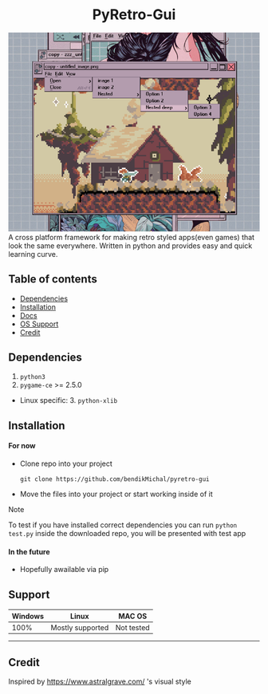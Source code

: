 <div align="center">
  <h1>PyRetro-Gui</h1>
  <img src="example2.png" />
</div>
A cross platform framework for making retro styled apps(even games) that look the same everywhere.
Written in python and provides easy and quick learning curve.

## Table of contents
- [Dependencies](#Dependencies)
- [Installation](#Installation)
- [Docs](docs/docs.md)
- [OS Support](#Support)
- [Credit](#Credit)

## Dependencies
1. `python3`
2. `pygame-ce` >= 2.5.0
- Linux specific:
  3. `python-xlib`

## Installation
#### For now
- Clone repo into your project
  ```
  git clone https://github.com/bendikMichal/pyretro-gui
  ```
- Move the files into your project or start working inside of it

> [!NOTE]
> To test if you have installed correct dependencies you can run `python test.py` inside the downloaded repo, you will be presented with test app

#### In the future
- Hopefully awailable via pip


## Support
|Windows|Linux|MAC OS|
|-------|-----|------|
|100%   |Mostly supported|Not tested|
-------------------------------------

## Credit
Inspired by https://www.astralgrave.com/ 's visual style
